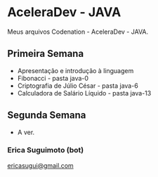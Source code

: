 # AceleraDev - JAVA

Meus arquivos Codenation - AceleraDev - JAVA.

## Primeira Semana
- Apresentação e introdução à linguagem
- Fibonacci - pasta java-0
- Criptografia de Júlio César - pasta java-6
- Calculadora de Salário Líquido - pasta java-13

## Segunda Semana
- A ver.

### Erica Suguimoto (bot)
ericasugui@gmail.com
